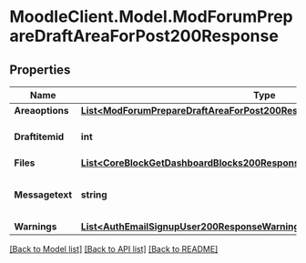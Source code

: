 # MoodleClient.Model.ModForumPrepareDraftAreaForPost200Response

## Properties

Name | Type | Description | Notes
------------ | ------------- | ------------- | -------------
**Areaoptions** | [**List&lt;ModForumPrepareDraftAreaForPost200ResponseAreaoptionsInner&gt;**](ModForumPrepareDraftAreaForPost200ResponseAreaoptionsInner.md) |  | 
**Draftitemid** | **int** | Draft item id for the file area. | [default to null]
**Files** | [**List&lt;CoreBlockGetDashboardBlocks200ResponseBlocksInnerContentsFilesInner&gt;**](CoreBlockGetDashboardBlocks200ResponseBlocksInnerContentsFilesInner.md) |  | [optional] 
**Messagetext** | **string** | Message text with URLs rewritten. | [default to "null"]
**Warnings** | [**List&lt;AuthEmailSignupUser200ResponseWarningsInner&gt;**](AuthEmailSignupUser200ResponseWarningsInner.md) |  | [optional] 

[[Back to Model list]](../README.md#documentation-for-models) [[Back to API list]](../README.md#documentation-for-api-endpoints) [[Back to README]](../README.md)

